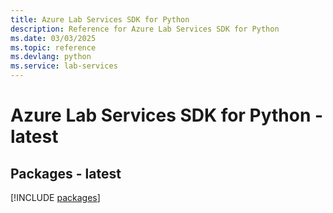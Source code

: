 ```yaml
---
title: Azure Lab Services SDK for Python
description: Reference for Azure Lab Services SDK for Python
ms.date: 03/03/2025
ms.topic: reference
ms.devlang: python
ms.service: lab-services
---
```

# Azure Lab Services SDK for Python - latest
## Packages - latest
[!INCLUDE [packages](lab-services-index.md)]